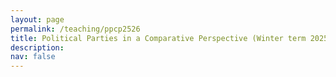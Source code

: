 ```yaml
---
layout: page
permalink: /teaching/ppcp2526
title: Political Parties in a Comparative Perspective (Winter term 2025/26)
description: 
nav: false
---
```


<html lang="en">
<head>
    <meta charset="UTF-8">
    <meta name="viewport" content="width=device-width, initial-scale=1.0">
    <title>Fancy Table</title>
    <style>
        .fancy-table {
            width: 100%;
            border-collapse: collapse;
            text-align: left;
            vertical-align: top;
        }
        .fancy-table th, .fancy-table td {
            padding: 12px;
            border: 1px solid #ddd;
            text-align: left;
            vertical-align: top;
        }
        .fancy-table th {
            background-color: #f4f4f4;
            font-weight: bold;
        }
        .fancy-table tr:nth-child(even) {
            background-color: #f9f9f9;
        }
        .fancy-table tr:hover {
            background-color: #f1f1f1;
        }

        .plain-table {
            width: 100%;
            text-align: left;
            vertical-align: top;
        }
        .plain-table th, .plain-table td {
            padding: 12px;
        }
    </style>
</head>
<body>
    <h3>Content</h3><br>
    <p>This seminar deals with a critical actor in representative democracies: political parties. The course is structured along four segments. The first block seeks to introduce students to the topic. Methodologically, we will learn how to approach and critically assessing the course literature. Substantively, we will discuss the importance to understand of party democracy. The second block is dedicated to the origins of political parties. We will explore how institutions and societal developments contribute to their emergence. In a third block, we will learn about their functions in democracies. We will start with their recruiting functions and assess the implications of candidate selection methods for democratic representation? Thereafter, the following three sessions deal with parties as electoral organizations. How do parties appeal to their voters? On which agenda do they decide and which groups do they target? How do they respond to their competitors? The final block is reserved for the presentation of students' projects.</p>
    You can download the most recent version of the syllabus <a href="{{ site.url }}assets/pdf/ppcp2526/ppcp_syllabus.pdf">here</a>.  
    <br>

	The seminar takes place weekly, on Wednesday (16:15-17:45) in seminar room SCH 100.124.  
    <br>	
	<br>
	<h3>Material</h3>
	<br>

	<h4>Week 1: Introduction</h4>
	In this session, we will get to know each other and discuss some logistics about the seminar. Moreover, a brief introduction into the topic is given.  <br>
	<a href="{{ site.url }}assets/pdf/ppcp2526/introduction.pdf">Slides</a><br><br>

[//]: #	<h4>Week 2: Concepts</h4>
[//]: #	In this session, we will discuss the method of comparison in political science and introduce some key concepts in the study of party competition. <br>
[//]: #	<a href="{{ site.url }}assets/pdf/pcwe25/concepts.pdf">Slides</a><br>
[//]: #    <a href="{{ site.url }}assets/img/pcwe25/mindmap_good_research.png">Mindmap on good research</a><br><br>
[//]: #	<h4>Week 3: Political Cleavages</h4>
[//]: #	Have the conflict lines in Western societies changed over times? We will discuss the idea of political cleavages and their recent transformations.  <br>
[//]: #	<a href="{{ site.url }}assets/pdf/pcwe25/realignment.pdf">Slides</a><br><br>
[//]: #	<h4>Week 4: Polarization</h4>
[//]: #	Do Western societies become more polarized? How do actors like the far-right contribute to polarization? We will first deal with these questions before discussing data sources on voters we can use to analyse voters. <br> 
[//]: #    <a href="{{ site.url }}assets/pdf/pcwe25/polarization.pdf">Slides</a><br>
[//]: #	<a href="{{ site.url }}assets/code/pcwe25/voters.Rmd">R Code</a><br><br>
[//]: #    <h4>Week 5: Changing Contexts</h4>
[//]: #    How did globalization affect citizens' grievances? Do those losing from labor market transformations vote for anti-system parties? We will approach these questions from two empirical readings on technological change and labor market risk. <br> 
[//]: #    <a href="{{ site.url }}assets/pdf/pcwe25/technological_change.pdf">Slides</a><br>
[//]: #    <a href="{{ site.url }}assets/img/pcwe25/mindmap_context.png">Mindmap on the readings</a><br><br>
[//]: #    <h4>Week 6: Roundtable</h4>
[//]: #    Do citizens behave rationally when casting their vote? In this week, we will discuss your essays. <br>
[//]: #    <a href="{{ site.url }}assets/pdf/pcwe25/roundtable1.pdf">Slides</a><br><br>
[//]: #    <h4>Week 7: Issue Competition</h4> 
[//]: #    In this week, we will switch the perspective and focus on the strategic behavior of political parties. In the first session of this bloc, we will focus on issue competition of parties. Moreover, we will access data from the <a href="https://manifesto-project.wzb.eu/datasets">Manifesto Project</a> (please register and download the .csv-file in preparation of the session). <br>
[//]: #    <a href="{{ site.url }}assets/pdf/pcwe25/issue_comp.pdf">Slides</a><br>
[//]: #    <a href="{{ site.url }}assets/code/pcwe25/parties.Rmd">R Code</a><br><br>
[//]: #    <h4>Week 8: Social Groups</h4> 
[//]: #    Do parties appeal to social groups directly? We will engage with two strategies parties can employ: (1) group references and (2) strategic appointments of group representatives, and evaluate whether these affects parties' electoral fortunes.  <br>
[//]: #    <a href="{{ site.url }}assets/pdf/pcwe25/social_groups.pdf">Slides</a><br>
[//]: #    <a href="{{ site.url }}assets/code/pcwe25/survey_results.R">R Code (for survey)</a><br>
[//]: #    <a href="{{ site.url }}assets/code/pcwe25/data3.csv">Data (survey)</a><br><br>
[//]: #    <h4>Week 9: Challenger Parties</h4> 
[//]: #    In this week, we zoom in on the interactions between challenger and mainstream parties. We critically evalute different conceptualizations of challengers and learn how they innovate the party system agenda.  <br>
[//]: #    <a href="{{ site.url }}assets/pdf/pcwe25/challengers.pdf">Slides</a><br>
[//]: #    <a href="{{ site.url }}assets/pdf/pcwe25/mindmap_challengers.png">Mindmap (Challengers)</a><br><br>
[//]: #    <h4>Week 10: Roundtable 2</h4> 
[//]: #    In our second roundtable session, we discuss whether mainstream parties should accommodate their challengers.  <br>
[//]: #    <a href="{{ site.url }}assets/pdf/pcwe25/roundtable2.pdf">Slides</a><br><br>
[//]: #    <h4>Week 11: Electoral Systems</h4> 
[//]: #    We are shifting to the final part of the seminar where we focus on political institutions. In this session, we will discuss the effect of electoral system change on voting behavior. Moreover, we will do a short input session on institutional data.  <br>
[//]: #    <a href="{{ site.url }}assets/pdf/pcwe25/electoral_systems.pdf">Slides</a><br>
[//]: #    <a href="{{ site.url }}assets/code/pcwe25/institutions.Rmd">Code</a><br><br>
[//]: #     <h4>Week 12: Legislatures</h4> 
[//]: #    In our final substantive session, we will talk about parliamentary rules and how they shape debates and party behavior.  <br>
[//]: #    <a href="{{ site.url }}assets/pdf/pcwe25/legislatures.pdf">Slides</a><br><br>
[//]: #    <h4>Week 13: Wrap-Up</h4> 
[//]: #    This last session deals with student projects for their term papers and reflects about the learning outcomes of the seminar.  <br>
[//]: #    <a href="{{ site.url }}assets/pdf/pcwe25/wrapup.pdf">Slides</a><br>
[//]: #    <a href="{{ site.url }}assets/pdf/pcwe25/feedback_pcwe.pdf">Feedback on Learning Outcomes</a><br><br>[//]: #